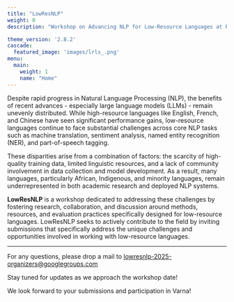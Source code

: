 ```yaml
---
title: "LowResNLP"
weight: 0
description: "Workshop on Advancing NLP for Low-Resource Languages at RANLP 2025 (Varna, Bulgaria)"

theme_version: '2.8.2'
cascade:
  featured_image: 'images/lrls_.png'
menu:
  main:
    weight: 1
    name: "Home"
---
```


<!-- # LowResNLP: Workshop on Advancing NLP for Low-Resource Languages at **RANLP 2025**, Varna, Bulgaria   -->

<!-- --- -->

Despite rapid progress in Natural Language Processing (NLP), the benefits of recent advances - especially large language models (LLMs) - remain unevenly distributed. While high-resource languages like English, French, and Chinese have seen significant performance gains, low-resource languages continue to face substantial challenges across core NLP tasks such as machine translation, sentiment analysis, named entity recognition (NER), and part-of-speech tagging.

These disparities arise from a combination of factors: the scarcity of high-quality training data, limited linguistic resources, and a lack of community involvement in data collection and model development. As a result, many languages, particularly African, Indigenous, and minority languages, remain underrepresented in both academic research and deployed NLP systems.

**LowResNLP** is a workshop dedicated to addressing these challenges by fostering research, collaboration, and discussion around methods, resources, and evaluation practices specifically designed for low-resource languages. LowResNLP seeks to actively contribute to the field by inviting submissions that specifically address the unique challenges and opportunities involved in working with low-resource languages.

---

For any questions, please drop a mail to lowresnlp-2025-organizers@googlegroups.com 

Stay tuned for updates as we approach the workshop date!

We look forward to your submissions and participation in Varna!
